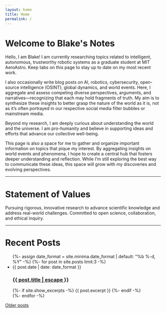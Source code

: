 ```yaml
---
layout: home
title: Home
permalink: /
---
```

# Welcome to Blake's Notes

Hello, I am Blake! I am currently researching topics related to intelligent, autonomous, trustworthy robotic systems as a graduate student at MIT AeroAstro. Keep tabs on this page to stay up to date on my most recent work.

I also occasionally write blog posts on AI, robotics, cybersecurity, open-source intelligence (OSINT), global dynamics, and world events. Here, I aggregate and assess competing diverse perspectives, arguments, and narratives—recognizing that each may hold fragments of truth. My aim is to synthesize these insights to better grasp the nature of the world as it is, not as it’s often portrayed in our respective social media filter bubbles or mainstream media.

Beyond my research, I am deeply curious about understanding the world and the universe. I am pro-humanity and believe in supporting ideas and efforts that advance our collective well-being.

This page is also a space for me to gather and organize important information on topics that pique my interest. By aggregating insights on world events and phenomena, I hope to create a central hub that fosters deeper understanding and reflection. While I’m still exploring the best way to communicate these ideas, this space will grow with my discoveries and evolving perspectives.

<hr>

# Statement of Values
Pursuing rigorous, innovative research to advance scientific knowledge and address real-world challenges. Committed to open science, collaboration, and ethical inquiry.

<hr>

# Recent Posts
<ul class="post-list">
    {%- assign date_format = site.minima.date_format | default: "%b %-d, %Y" -%}
    {%- for post in site.posts limit:3 -%}
        <li>
            <span class="post-meta">{{ post.date | date: date_format }}</span>
            <h3>
            <a class="post-link" href="{{ post.url | relative_url }}">
                {{ post.title | escape }}
            </a>
            </h3>
            {%- if site.show_excerpts -%}
            {{ post.excerpt }}
            {%- endif -%}
        </li>
    {%- endfor -%}
</ul>

<a href="/posts" class="older-posts-link">Older posts</a>
